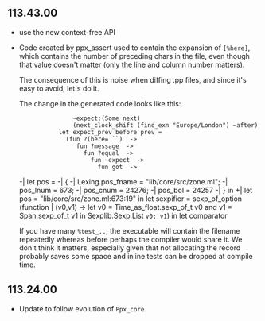## 113.43.00

- use the new context-free API

- Code created by ppx_assert used to contain the expansion of
  `[%here]`, which contains the number of preceding chars in the file,
  even though that value doesn't matter (only the line and column
  number matters).

  The consequence of this is noise when diffing .pp files, and since it's easy to avoid,
  let's do it.

  The change in the generated code looks like this:

                     ~expect:(Some next)
                     (next_clock_shift (find_exn "Europe/London") ~after)
                 let expect_prev before prev =
                   (fun ?(here= ``)  ->
                      fun ?message  ->
                        fun ?equal  ->
                          fun ~expect  ->
                            fun got  ->
    -|                        let pos =
    -|                          {
    -|                            Lexing.pos_fname = "lib/core/src/zone.ml";
    -|                            pos_lnum = 673;
    -|                            pos_cnum = 24276;
    -|                            pos_bol = 24257
    -|                          } in
    +|                        let pos = "lib/core/src/zone.ml:673:19" in
                              let sexpifier =
                                sexp_of_option
                                  (function
                                   | (v0,v1) ->
                                       let v0 = Time_as_float.sexp_of_t v0
                                       and v1 = Span.sexp_of_t v1 in
                                       Sexplib.Sexp.List `v0; v1`) in
                              let comparator

  If you have many `%test_..`, the executable will contain the
  filename repeatedly whereas before perhaps the compiler would share
  it. We don't think it matters, especially given that not allocating
  the record probably saves some space and inline tests can be dropped
  at compile time.

## 113.24.00

- Update to follow evolution of `Ppx_core`.
